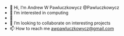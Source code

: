 - 👋 Hi, I’m Andrew W Pawluczkowycz @Pawluczkowycz
- 👀 I’m interested in computing
- 🌱 
- 💞️ I’m looking to collaborate on interesting projects
- 📫 How to reach me awpawluczkowycz@gmail.com

<!---
Pawluczkowycz/Pawluczkowycz is a ✨ special ✨ repository because its `README.md` (this file) appears on your GitHub profile.
You can click the Preview link to take a look at your changes.
--->

